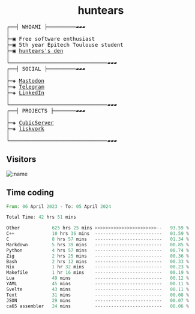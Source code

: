 <h1 align="center">
huntears
</h1>
<!-- <p align="center">
<img src=https://huntears.com/img/pfp.webp width=30%/>
</p>
<style>
img {
    border-radius: 50%;
}
</style> -->
<pre>
┌──┤ WHOAMI ├─────────▰▰▰
│
├─▣ Free software enthusiast
├─▣ 5th year Epitech Toulouse student
├─▣ <a href="https://huntears.com/">huntears's den</a>
│
└───────────────────────────────▰▰▰
┌──┤ SOCIAL ├─────────▰▰▰
│
├─◈ <a href="https://fosstodon.org/@huntears">Mastodon</a>
├─◈ <a href="https://t.me/huntears">Telegram</a>
├─◈ <a href="https://www.linkedin.com/in/alexandre-flion">LinkedIn</a>
│
└───────────────────────────────▰▰▰
┌──┤ PROJECTS ├───────▰▰▰
│
├─◈ <a href="https://github.com/CubicMC/cubic-server">CubicServer</a>
├─◈ <a href="https://github.com/Epitech/B-AIA-500_liskvork">liskvork</a>
│
└───────────────────────────────▰▰▰
</pre>

## Visitors

![:name](https://count.getloli.com/get/@huntears?theme=rule34)

## Time coding

<!--START_SECTION:wakatime-->

```rust
From: 06 April 2023 - To: 05 April 2024

Total Time: 42 hrs 51 mins

Other            625 hrs 25 mins >>>>>>>>>>>>>>>>>>>>>>>--   93.59 %
C++              10 hrs 36 mins  -------------------------   01.59 %
C                8 hrs 57 mins   -------------------------   01.34 %
Markdown         5 hrs 39 mins   -------------------------   00.85 %
Python           4 hrs 57 mins   -------------------------   00.74 %
Zig              2 hrs 25 mins   -------------------------   00.36 %
Bash             2 hrs 12 mins   -------------------------   00.33 %
Nix              1 hr 32 mins    -------------------------   00.23 %
Makefile         1 hr 16 mins    -------------------------   00.19 %
Lua              49 mins         -------------------------   00.12 %
YAML             45 mins         -------------------------   00.11 %
Svelte           43 mins         -------------------------   00.11 %
Text             31 mins         -------------------------   00.08 %
JSON             29 mins         -------------------------   00.07 %
ca65 assembler   24 mins         -------------------------   00.06 %
```

<!--END_SECTION:wakatime-->
